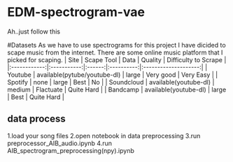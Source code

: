 # EDM-spectrogram-vae
Ah..just follow this


#Datasets
As we have to use spectrograms for this project I have dicided to scape music from the internet.
There are some online music platform that I picked for scaping.
| Site         | Scape Tool  | Data   | Quality    | Difficulty to Scrape |
|:------------:|:-----------:|:------:|:----------:|:--------------------:|
| Youtube      | available(pytube/youtube-dl)   | large  | Very good  | Very Easy            |
| Spotify      | none        | large  | Best       | No                   |
| Soundcloud   | available(youtube-dl)   | medium | Flactuate  | Quite Hard           |
| Bandcamp     | available(youtube-dl)   | large  | Best       | Quite Hard           |

## data process
1.load your song files
2.open notebook in data preprocessing
3.run preprocessor_AIB_audio.ipynb
4.run AIB_spectrogram_preprocessing(npy).ipynb
